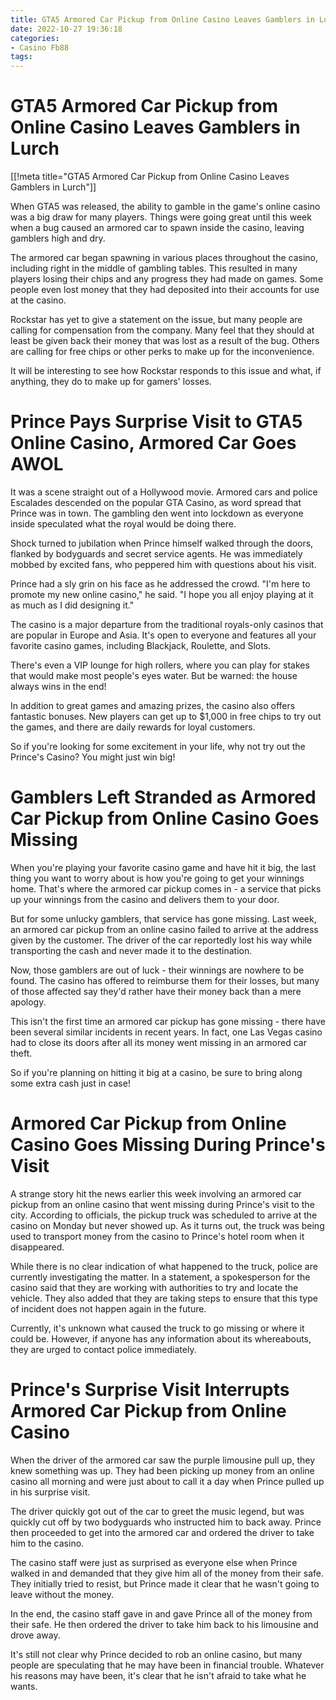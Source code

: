 ```yaml
---
title: GTA5 Armored Car Pickup from Online Casino Leaves Gamblers in Lurch
date: 2022-10-27 19:36:18
categories:
- Casino Fb88
tags:
---
```



#  GTA5 Armored Car Pickup from Online Casino Leaves Gamblers in Lurch

[[!meta title="GTA5 Armored Car Pickup from Online Casino Leaves Gamblers in Lurch"]]

When GTA5 was released, the ability to gamble in the game's online casino was a big draw for many players. Things were going great until this week when a bug caused an armored car to spawn inside the casino, leaving gamblers high and dry.

The armored car began spawning in various places throughout the casino, including right in the middle of gambling tables. This resulted in many players losing their chips and any progress they had made on games. Some people even lost money that they had deposited into their accounts for use at the casino.

Rockstar has yet to give a statement on the issue, but many people are calling for compensation from the company. Many feel that they should at least be given back their money that was lost as a result of the bug. Others are calling for free chips or other perks to make up for the inconvenience.

It will be interesting to see how Rockstar responds to this issue and what, if anything, they do to make up for gamers' losses.

#  Prince Pays Surprise Visit to GTA5 Online Casino, Armored Car Goes AWOL

It was a scene straight out of a Hollywood movie. Armored cars and police Escalades descended on the popular GTA Casino, as word spread that Prince was in town. The gambling den went into lockdown as everyone inside speculated what the royal would be doing there.

Shock turned to jubilation when Prince himself walked through the doors, flanked by bodyguards and secret service agents. He was immediately mobbed by excited fans, who peppered him with questions about his visit.

Prince had a sly grin on his face as he addressed the crowd. "I'm here to promote my new online casino," he said. "I hope you all enjoy playing at it as much as I did designing it."

The casino is a major departure from the traditional royals-only casinos that are popular in Europe and Asia. It's open to everyone and features all your favorite casino games, including Blackjack, Roulette, and Slots.

There's even a VIP lounge for high rollers, where you can play for stakes that would make most people's eyes water. But be warned: the house always wins in the end!

In addition to great games and amazing prizes, the casino also offers fantastic bonuses. New players can get up to $1,000 in free chips to try out the games, and there are daily rewards for loyal customers.

So if you're looking for some excitement in your life, why not try out the Prince's Casino? You might just win big!

#  Gamblers Left Stranded as Armored Car Pickup from Online Casino Goes Missing

When you're playing your favorite casino game and have hit it big, the last thing you want to worry about is how you're going to get your winnings home. That's where the armored car pickup comes in - a service that picks up your winnings from the casino and delivers them to your door.

But for some unlucky gamblers, that service has gone missing. Last week, an armored car pickup from an online casino failed to arrive at the address given by the customer. The driver of the car reportedly lost his way while transporting the cash and never made it to the destination.

Now, those gamblers are out of luck - their winnings are nowhere to be found. The casino has offered to reimburse them for their losses, but many of those affected say they'd rather have their money back than a mere apology.

This isn't the first time an armored car pickup has gone missing - there have been several similar incidents in recent years. In fact, one Las Vegas casino had to close its doors after all its money went missing in an armored car theft.

So if you're planning on hitting it big at a casino, be sure to bring along some extra cash just in case!

#  Armored Car Pickup from Online Casino Goes Missing During Prince's Visit

A strange story hit the news earlier this week involving an armored car pickup from an online casino that went missing during Prince's visit to the city. According to officials, the pickup truck was scheduled to arrive at the casino on Monday but never showed up. As it turns out, the truck was being used to transport money from the casino to Prince's hotel room when it disappeared.

While there is no clear indication of what happened to the truck, police are currently investigating the matter. In a statement, a spokesperson for the casino said that they are working with authorities to try and locate the vehicle. They also added that they are taking steps to ensure that this type of incident does not happen again in the future.

Currently, it's unknown what caused the truck to go missing or where it could be. However, if anyone has any information about its whereabouts, they are urged to contact police immediately.

#  Prince's Surprise Visit Interrupts Armored Car Pickup from Online Casino

When the driver of the armored car saw the purple limousine pull up, they knew something was up. They had been picking up money from an online casino all morning and were just about to call it a day when Prince pulled up in his surprise visit.

The driver quickly got out of the car to greet the music legend, but was quickly cut off by two bodyguards who instructed him to back away. Prince then proceeded to get into the armored car and ordered the driver to take him to the casino.

The casino staff were just as surprised as everyone else when Prince walked in and demanded that they give him all of the money from their safe. They initially tried to resist, but Prince made it clear that he wasn't going to leave without the money.

In the end, the casino staff gave in and gave Prince all of the money from their safe. He then ordered the driver to take him back to his limousine and drove away.

It's still not clear why Prince decided to rob an online casino, but many people are speculating that he may have been in financial trouble. Whatever his reasons may have been, it's clear that he isn't afraid to take what he wants.